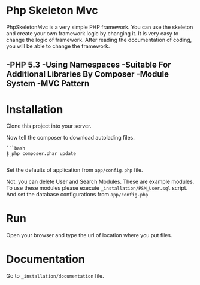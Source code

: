 # Php Skeleton Mvc
PhpSkeletonMvc is a very simple PHP framework. You can use the skeleton and create your own framework logic by changing it. It is very easy to change the logic of framework. After reading the documentation of coding, you will be able to change the framework.

-PHP 5.3
-Using Namespaces
-Suitable For Additional Libraries By Composer
-Module System
-MVC Pattern
-

# Installation

Clone this project into your server.

Now tell the composer to download autolading files. 

    ```bash
    $ php composer.phar update
    ```

Set the defaults of application from `app/config.php` file.

Not: you can delete User and Search Modules. These are example modules. To use these modules please execute `_installation/PSM_User.sql` script. And set the database configurations from `app/config.php`


# Run

Open your browser and type the url of location where you put files.

# Documentation

Go to `_installation/documentation` file.


